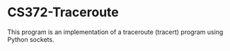 # CS372-Traceroute

This program is an implementation of a traceroute (tracert) program using Python sockets.
